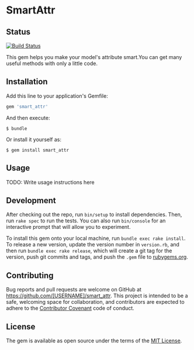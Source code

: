 # SmartAttr

## Status
[![Build Status](https://travis-ci.org/liukgg/smart_attr.png)](https://travis-ci.org/liukgg/smart_attr)

This gem helps you make your model's attribute smart.You can get many useful methods with only a little code.

## Installation

Add this line to your application's Gemfile:

```ruby
gem 'smart_attr'
```

And then execute:

    $ bundle

Or install it yourself as:

    $ gem install smart_attr

## Usage

TODO: Write usage instructions here

## Development

After checking out the repo, run `bin/setup` to install dependencies. Then, run `rake spec` to run the tests. You can also run `bin/console` for an interactive prompt that will allow you to experiment.

To install this gem onto your local machine, run `bundle exec rake install`. To release a new version, update the version number in `version.rb`, and then run `bundle exec rake release`, which will create a git tag for the version, push git commits and tags, and push the `.gem` file to [rubygems.org](https://rubygems.org).

## Contributing

Bug reports and pull requests are welcome on GitHub at https://github.com/[USERNAME]/smart_attr. This project is intended to be a safe, welcoming space for collaboration, and contributors are expected to adhere to the [Contributor Covenant](http://contributor-covenant.org) code of conduct.


## License

The gem is available as open source under the terms of the [MIT License](http://opensource.org/licenses/MIT).

